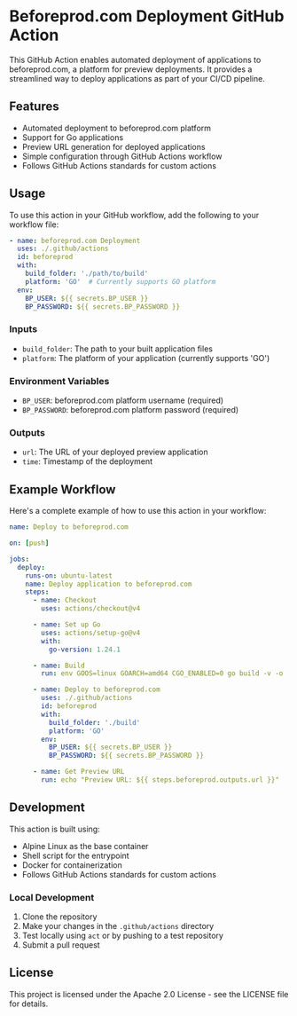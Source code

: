 # Beforeprod.com Deployment GitHub Action

This GitHub Action enables automated deployment of applications to beforeprod.com, a platform for preview deployments. It provides a streamlined way to deploy applications as part of your CI/CD pipeline.

## Features

- Automated deployment to beforeprod.com platform
- Support for Go applications
- Preview URL generation for deployed applications
- Simple configuration through GitHub Actions workflow
- Follows GitHub Actions standards for custom actions

## Usage

To use this action in your GitHub workflow, add the following to your workflow file:

```yaml
- name: beforeprod.com Deployment
  uses: ./.github/actions
  id: beforeprod
  with:
    build_folder: './path/to/build'
    platform: 'GO'  # Currently supports GO platform
  env:
    BP_USER: ${{ secrets.BP_USER }}
    BP_PASSWORD: ${{ secrets.BP_PASSWORD }}
```

### Inputs

- `build_folder`: The path to your built application files
- `platform`: The platform of your application (currently supports 'GO')

### Environment Variables

- `BP_USER`: beforeprod.com platform username (required)
- `BP_PASSWORD`: beforeprod.com platform password (required)

### Outputs

- `url`: The URL of your deployed preview application
- `time`: Timestamp of the deployment

## Example Workflow

Here's a complete example of how to use this action in your workflow:

```yaml
name: Deploy to beforeprod.com

on: [push]

jobs:
  deploy:
    runs-on: ubuntu-latest
    name: Deploy application to beforeprod.com
    steps:
      - name: Checkout
        uses: actions/checkout@v4

      - name: Set up Go
        uses: actions/setup-go@v4
        with:
          go-version: 1.24.1

      - name: Build
        run: env GOOS=linux GOARCH=amd64 CGO_ENABLED=0 go build -v -o ./build/app ./main.go

      - name: Deploy to beforeprod.com
        uses: ./.github/actions
        id: beforeprod
        with:
          build_folder: './build'
          platform: 'GO'
        env:
          BP_USER: ${{ secrets.BP_USER }}
          BP_PASSWORD: ${{ secrets.BP_PASSWORD }}

      - name: Get Preview URL
        run: echo "Preview URL: ${{ steps.beforeprod.outputs.url }}"
```

## Development

This action is built using:
- Alpine Linux as the base container
- Shell script for the entrypoint
- Docker for containerization
- Follows GitHub Actions standards for custom actions

### Local Development

1. Clone the repository
2. Make your changes in the `.github/actions` directory
3. Test locally using `act` or by pushing to a test repository
4. Submit a pull request

## License

This project is licensed under the Apache 2.0 License - see the LICENSE file for details.
